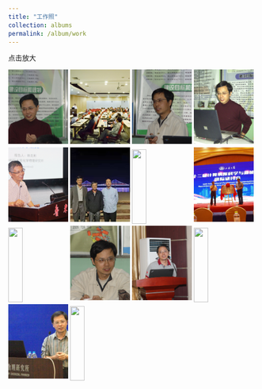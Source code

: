 ```yaml
---
title: "工作照"
collection: albums
permalink: /album/work
---
```

点击放大
<style>.gallery-img{ height: 150px;object-fit: cover;margin-bottom: 4px;}</style>
<a href="../keli_photo/work/DSC01700.JPG"><img class="gallery-img" src="../keli_photo/work/DSC01700.JPG" width="24%"></a>
<a href="../keli_photo/work/会议现场.jpg"><img class="gallery-img" src="../keli_photo/work/会议现场.jpg" width="24%"></a>
<a href="../keli_photo/work/DSC01762.JPG"><img class="gallery-img" src="../keli_photo/work/DSC01762.JPG" width="24%"></a>
<a href="../keli_photo/work/2005.JPG"><img class="gallery-img" src="../keli_photo/work/2005.JPG" width="24%"></a>
<a href="../keli_photo/work/2017.png"><img class="gallery-img" src="../keli_photo/work/2017.png" width="24%"></a>
<a href="../keli_photo/work/7ba0b3ba9cdccb925b34cb0595cf75c4.temp.jpg"><img class="gallery-img" src="../keli_photo/work/7ba0b3ba9cdccb925b34cb0595cf75c4.temp.jpg" width="24%"></a>
<a href="../keli_photo/work/1.jpg"><img class="gallery-img" src="../keli_photo/work/1.jpg" width="24%"></a>
<a href="../keli_photo/work/微信图片_20220323131413.jpg"><img class="gallery-img" src="../keli_photo/work/微信图片_20220323131413.jpg" width="24%"></a>
<a href="../keli_photo/work/WeChat Image_20220323135013.jpg"><img class="gallery-img" src="../keli_photo/work/WeChat Image_20220323135013.jpg" width="24%"></a>
<a href="../keli_photo/work/DSC01778.JPG"><img class="gallery-img" src="../keli_photo/work/DSC01778.JPG" width="24%"></a>
<a href="../keli_photo/work/2013.JPG"><img class="gallery-img" src="../keli_photo/work/2013.JPG" width="24%"></a>
<a href="../keli_photo/work/MG_5742.jpg"><img class="gallery-img" src="../keli_photo/work/MG_5742.jpg" width="24%"></a>
<a href="../keli_photo/work/韩克利.jpg"><img class="gallery-img" src="../keli_photo/work/韩克利.jpg" width="24%"></a>
<a href="../keli_photo/work/IMG_2912.JPG"><img class="gallery-img" src="../keli_photo/work/IMG_2912.JPG" width="24%"></a>
